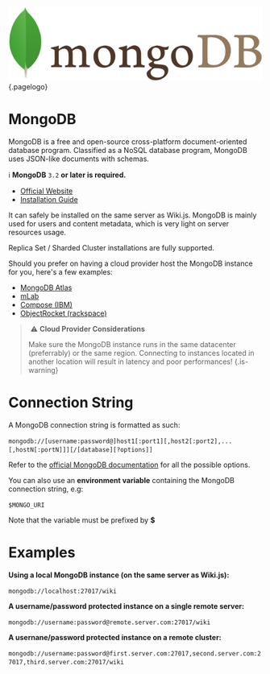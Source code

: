 <!-- TITLE: Database -->
<!-- SUBTITLE: How to configure MongoDB with Wiki.js -->
![Mongodb](/uploads/page-icons/mongodb.png "Mongodb"){.pagelogo}

# MongoDB
MongoDB is a free and open-source cross-platform document-oriented database program. Classified as a NoSQL database program, MongoDB uses JSON-like documents with schemas.

:information_source: **MongoDB** `3.2` **or later is required.**

- [Official Website](https://www.mongodb.com/)
- [Installation Guide](https://docs.mongodb.com/manual/administration/install-community/)

It can safely be installed on the same server as Wiki.js. MongoDB is mainly used for users and content metadata, which is very light on server resources usage.

Replica Set / Sharded Cluster installations are fully supported.

Should you prefer on having a cloud provider host the MongoDB instance for you, here's a few examples:

- [MongoDB Atlas](https://www.mongodb.com/cloud/atlas)
- [mLab](https://mlab.com/)
- [Compose (IBM)](https://www.compose.com/mongodb)
- [ObjectRocket (rackspace)](http://objectrocket.com/mongodb/)

> :warning: **Cloud Provider Considerations**
>
> Make sure the MongoDB instance runs in the same datacenter (preferrably) or the same region. Connecting to instances located in another location will result in latency and poor performances!
{.is-warning}

# Connection String
A MongoDB connection string is formatted as such:

`mongodb://[username:password@]host1[:port1][,host2[:port2],...[,hostN[:portN]]][/[database][?options]]`

Refer to the [official MongoDB documentation](https://docs.mongodb.com/manual/reference/connection-string/) for all the possible options.

You can also use an **environment variable** containing the MongoDB connection string, e.g:

`$MONGO_URI`

Note that the variable must be prefixed by **$**

# Examples
**Using a local MongoDB instance (on the same server as Wiki.js):**

`mongodb://localhost:27017/wiki`

**A username/password protected instance on a single remote server:**

`mongodb://username:password@remote.server.com:27017/wiki`

**A usernane/password protected instance on a remote cluster:**

`mongodb://username:password@first.server.com:27017,second.server.com:27017,third.server.com:27017/wiki`